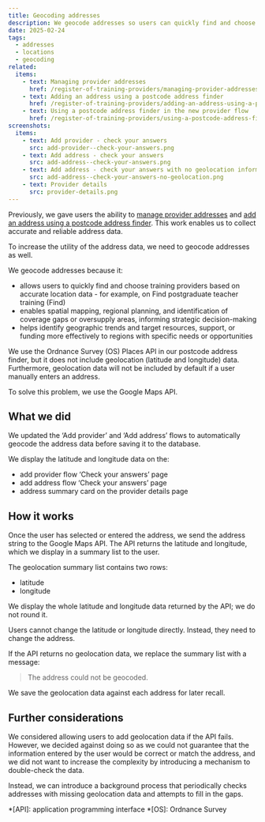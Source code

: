 ```yaml
---
title: Geocoding addresses
description: We geocode addresses so users can quickly find and choose training providers based on accurate location data
date: 2025-02-24
tags:
  - addresses
  - locations
  - geocoding
related:
  items:
    - text: Managing provider addresses
      href: /register-of-training-providers/managing-provider-addresses/
    - text: Adding an address using a postcode address finder
      href: /register-of-training-providers/adding-an-address-using-a-postcode-address-finder/
    - text: Using a postcode address finder in the new provider flow
      href: /register-of-training-providers/using-a-postcode-address-finder-in-the-new-provider-flow/
screenshots:
  items:
    - text: Add provider - check your answers
      src: add-provider--check-your-answers.png
    - text: Add address - check your answers
      src: add-address--check-your-answers.png
    - text: Add address - check your answers with no geolocation information
      src: add-address--check-your-answers-no-geolocation.png
    - text: Provider details
      src: provider-details.png
---
```


Previously, we gave users the ability to [manage provider addresses](/register-of-training-providers/managing-provider-addresses/) and [add an address using a postcode address finder](/register-of-training-providers/adding-an-address-using-a-postcode-address-finder/). This work enables us to collect accurate and reliable address data.

To increase the utility of the address data, we need to geocode addresses as well.

We geocode addresses because it:

- allows users to quickly find and choose training providers based on accurate location data - for example, on Find postgraduate teacher training (Find)
- enables spatial mapping, regional planning, and identification of coverage gaps or oversupply areas, informing strategic decision-making
- helps identify geographic trends and target resources, support, or funding more effectively to regions with specific needs or opportunities

We use the Ordnance Survey (OS) Places API in our postcode address finder, but it does not include geolocation (latitude and longitude) data. Furthermore, geolocation data will not be included by default if a user manually enters an address.

To solve this problem, we use the Google Maps API.

## What we did

We updated the ‘Add provider’ and ‘Add address’ flows to automatically geocode the address data before saving it to the database.

We display the latitude and longitude data on the:

- add provider flow ‘Check your answers’ page
- add address flow ‘Check your answers’ page
- address summary card on the provider details page

## How it works

Once the user has selected or entered the address, we send the address string to the Google Maps API. The API returns the latitude and longitude, which we display in a summary list to the user.

The geolocation summary list contains two rows:

- latitude
- longitude

We display the whole latitude and longitude data returned by the API; we do not round it.

Users cannot change the latitude or longitude directly. Instead, they need to change the address.

If the API returns no geolocation data, we replace the summary list with a message:

> The address could not be geocoded.

We save the geolocation data against each address for later recall.

## Further considerations

We considered allowing users to add geolocation data if the API fails. However, we decided against doing so as we could not guarantee that the information entered by the user would be correct or match the address, and we did not want to increase the complexity by introducing a mechanism to double-check the data.

Instead, we can introduce a background process that periodically checks addresses with missing geolocation data and attempts to fill in the gaps.

*[API]: application programming interface
*[OS]: Ordnance Survey
